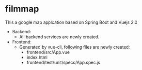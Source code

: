 # filmmap
This a google map applcation based on Spring Boot and Vuejs 2.0

- Backend:
  - All backend services are newly created.
- Frontend:
  - Generated by vue-cli, following files are newly created:
    - frontend/src/App.vue
    - index.html
    - frontend/test/unit/specs/App.spec.js
